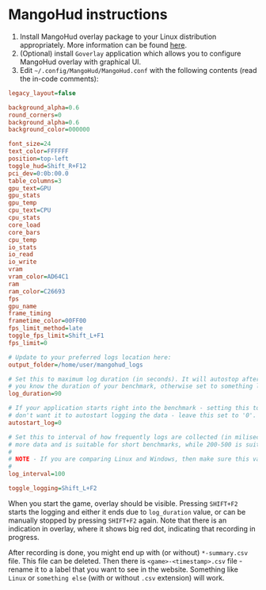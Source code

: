 # MangoHud instructions

1. Install MangoHud overlay package to your Linux distribution appropriately. More information can be found [here](https://wiki.archlinux.org/title/MangoHud).
2. (Optional) install `Goverlay` application which allows you to configure MangoHud overlay with graphical UI.
3. Edit `~/.config/MangoHud/MangoHud.conf` with the following contents (read the in-code comments):

```ini
legacy_layout=false

background_alpha=0.6
round_corners=0
background_alpha=0.6
background_color=000000

font_size=24
text_color=FFFFFF
position=top-left
toggle_hud=Shift_R+F12
pci_dev=0:0b:00.0
table_columns=3
gpu_text=GPU
gpu_stats
gpu_temp
cpu_text=CPU
cpu_stats
core_load
core_bars
cpu_temp
io_stats
io_read
io_write
vram
vram_color=AD64C1
ram
ram_color=C26693
fps
gpu_name
frame_timing
frametime_color=00FF00
fps_limit_method=late
toggle_fps_limit=Shift_L+F1
fps_limit=0

# Update to your preferred logs location here:
output_folder=/home/user/mangohud_logs

# Set this to maximum log duration (in seconds). It will autostop after this duration, which is useful if
# you know the duration of your benchmark, otherwise set to something large, like 9999...
log_duration=90

# If your application starts right into the benchmark - setting this to e.g. '10' gives game 10s to load. If you
# don't want it to autostart logging the data - leave this set to '0'.
autostart_log=0

# Set this to interval of how frequently logs are collected (in miliseconds). '100' is what I use, 50 provides
# more data and is suitable for short benchmarks, while 200-500 is suitable for (very) long benchmarks.
# 
# NOTE - If you are comparing Linux and Windows, then make sure this value is identical in both!
# 
log_interval=100

toggle_logging=Shift_L+F2
```

When you start the game, overlay should be visible. Pressing `SHIFT+F2` starts the logging and either it ends due to `log_duration` value, or can be manually stopped by pressing `SHIFT+F2` again. Note that there is an indication in overlay, where it shows big red dot, indicating that recording in progress.

After recording is done, you might end up with (or without) `*-summary.csv` file. This file can be deleted. Then there is `<game>-<timestamp>.csv` file - rename it to a label that you want to see in the website. Something like `Linux` or `something else` (with or without `.csv` extension) will work.
